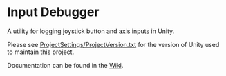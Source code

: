 # Input Debugger

A utility for logging joystick button and axis inputs in Unity.

Please see [ProjectSettings/ProjectVersion.txt][1] for the version of Unity used to maintain this project.

Documentation can be found in the [Wiki][2].

[1]: ./ProjectSettings/ProjectVersion.txt
[2]: https://github.com/wcoastsands/input-debugger/wiki
